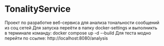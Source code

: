 # TonalityService
Проект по разработке веб-сервиса для анализа тональности сообщений из соц сетей
Для запуска переёти в папку docker-settings и выполникть в терминале команду: docker compose up -d --build
Для теста модно перейти по ссылке: http://localhost:8080/analysis
